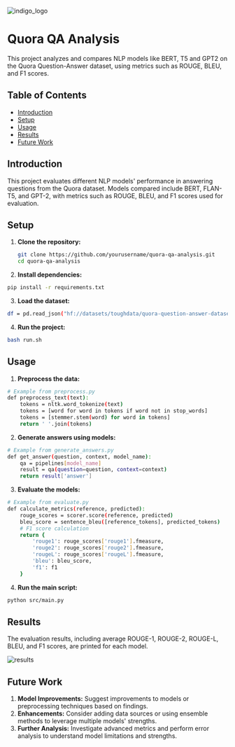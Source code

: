 ![indigo_logo](https://github.com/user-attachments/assets/e16bcaad-aa05-44ee-8596-c4951eeed4a0)

# Quora QA Analysis

This project analyzes and compares NLP models like BERT, T5 and GPT2 on the Quora Question-Answer dataset, using metrics such as ROUGE, BLEU, and F1 scores.

## Table of Contents

- [Introduction](#introduction)
- [Setup](#setup)
- [Usage](#usage)
- [Results](#results)
- [Future Work](#future-work)

## Introduction

This project evaluates different NLP models' performance in answering questions from the Quora dataset. Models compared include BERT, FLAN-T5, and GPT-2, with metrics such as ROUGE, BLEU, and F1 scores used for evaluation.

## Setup

1. **Clone the repository:**

   ```bash
   git clone https://github.com/yourusername/quora-qa-analysis.git
   cd quora-qa-analysis
   ```

2. **Install dependencies:**

  ```bash
  pip install -r requirements.txt
  ```

3. **Load the dataset:**
 
  ```bash
  df = pd.read_json("hf://datasets/toughdata/quora-question-answer-dataset/Quora-QuAD.jsonl")
  ```

4. **Run the project:**

  ```bash
  bash run.sh
  ```

## Usage

1. **Preprocess the data:**

```bash
# Example from preprocess.py
def preprocess_text(text):
    tokens = nltk.word_tokenize(text)
    tokens = [word for word in tokens if word not in stop_words]
    tokens = [stemmer.stem(word) for word in tokens]
    return ' '.join(tokens)

  ```

2. **Generate answers using models:**


```bash
# Example from generate_answers.py
def get_answer(question, context, model_name):
    qa = pipelines[model_name]
    result = qa(question=question, context=context)
    return result['answer']


  ```

3. **Evaluate the models:**


```bash
# Example from evaluate.py
def calculate_metrics(reference, predicted):
    rouge_scores = scorer.score(reference, predicted)
    bleu_score = sentence_bleu([reference_tokens], predicted_tokens)
    # F1 score calculation
    return {
        'rouge1': rouge_scores['rouge1'].fmeasure,
        'rouge2': rouge_scores['rouge2'].fmeasure,
        'rougeL': rouge_scores['rougeL'].fmeasure,
        'bleu': bleu_score,
        'f1': f1
    }

```

4. **Run the main script:**
```bash
python src/main.py

```

## Results
The evaluation results, including average ROUGE-1, ROUGE-2, ROUGE-L, BLEU, and F1 scores, are printed for each model.

![results](https://github.com/user-attachments/assets/7e200e4b-2d29-4727-9c78-d9459601aa6b)


## Future Work
1. **Model Improvements:** Suggest improvements to models or preprocessing techniques based on findings.
2. **Enhancements:** Consider adding data sources or using ensemble methods to leverage multiple models' strengths.
3. **Further Analysis:** Investigate advanced metrics and perform error analysis to understand model limitations and strengths.
